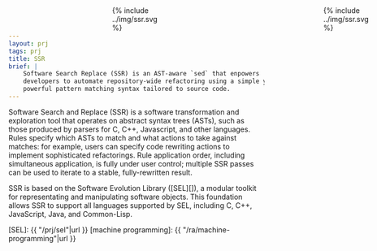 ```yaml
---
layout: prj
tags: prj
title: SSR
brief: |
    Software Search Replace (SSR) is an AST-aware `sed` that enpowers
    developers to automate repository-wide refactoring using a simple yet
    powerful pattern matching syntax tailored to source code.
---
```


<div class="w3-hide-medium w3-hide-small" style="display:absolute;width:100px;position:fixed;top:12px;right:12px;">
  {% include ../img/ssr.svg %}
</div>
<div class="w3-hide-large" style="display:absolute;width:100px;position:fixed;top:12px;right:45%;width:10%;">
  {% include ../img/ssr.svg %}
</div>

Software Search and Replace (SSR) is a software transformation and
exploration tool that operates on abstract syntax trees (ASTs), such
as those produced by parsers for C, C++, Javascript, and other
languages. Rules specify which ASTs to match and what actions to take
against matches: for example, users can specify code rewriting actions
to implement sophisticated refactorings. Rule application order,
including simultaneous application, is fully under user control;
multiple SSR passes can be used to iterate to a stable,
fully-rewritten result.

SSR is based on the Software Evolution Library ([SEL][]), a modular
toolkit for representating and manipulating software objects. This
foundation allows SSR to support all languages supported by SEL,
including C, C++, JavaScript, Java, and Common-Lisp.

[SEL]: {{ "/prj/sel"|url }}
[machine programming]: {{ "/ra/machine-programming"|url }}
